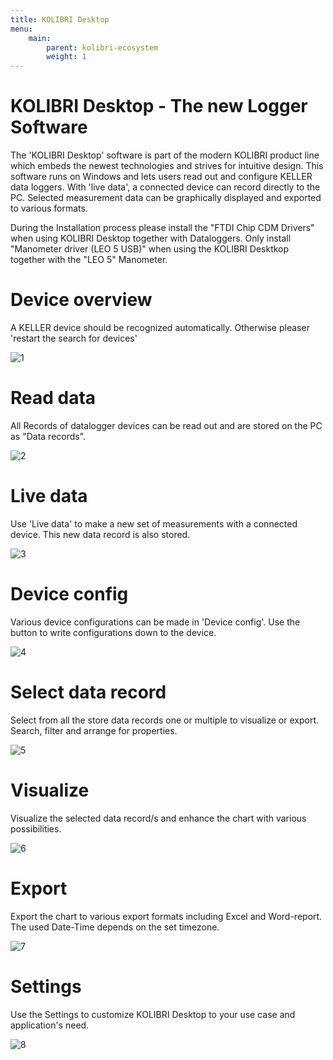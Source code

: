 ```yaml
---
title: KOLIBRI Desktop
menu:
    main:
        parent: kolibri-ecosystem
        weight: 1
---
```


# KOLIBRI Desktop - The new Logger Software

The 'KOLIBRI Desktop' software is part of the modern KOLIBRI product line which embeds the newest technologies and strives for intuitive design. This software runs on Windows and lets users read out and configure KELLER data loggers. With 'live data', a connected device can record directly to the PC. Selected measurement data can be graphically displayed and exported to various formats.

During the Installation process please install the "FTDI Chip CDM Drivers" when using KOLIBRI Desktop together with Dataloggers. Only install "Manometer driver (LEO 5 USB)" when using the KOLIBRI Desktkop together with the "LEO 5" Manometer.

# Device overview

A KELLER device should be recognized automatically. Otherwise pleaser 'restart the search for devices'

![1](//images/1.png)



# Read data

All Records of datalogger devices can be read out and are stored on the PC as "Data records".

![2](\\images\2.png)



# Live data

Use 'Live data' to make a new set of measurements with a connected device. This new data record is also stored.

![3](\\images\3.png)



# Device config

Various device configurations can be made in 'Device config'. Use the button to write configurations down to the device.

![4](\\images\4.png)



# Select data record

Select from all the store data records one or multiple to visualize or export. Search, filter and arrange for properties.

![5](\\images\5.png)



# Visualize

Visualize the selected data record/s and enhance the chart with various possibilities.

![6](\\images\6.png)



# Export

Export the chart to various export formats including Excel and Word-report. The used Date-Time depends on the set timezone.

![7](\\images\7.png)



# Settings

Use the Settings to customize KOLIBRI Desktop to your use case and application's need.

![8](\\images\8.png)
